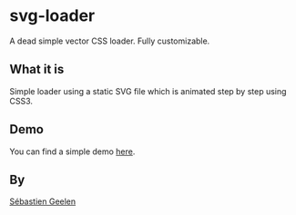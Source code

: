 # svg-loader

A dead simple vector CSS loader. Fully customizable.


## What it is

Simple loader using a static SVG file which is animated step by step using CSS3.


## Demo

You can find a simple demo [here](http://sebgeelen.github.io/svg-loader/).


## By

[Sébastien Geelen](https://github.com/sebgeelen)
